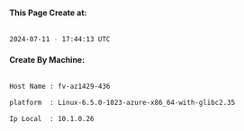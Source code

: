 
   
#### This Page Create at:

```bash

2024-07-11 - 17:44:13 UTC

```

#### Create By Machine:

```bash

Host Name : fv-az1429-436

platform  : Linux-6.5.0-1023-azure-x86_64-with-glibc2.35

Ip Local  : 10.1.0.26

```

